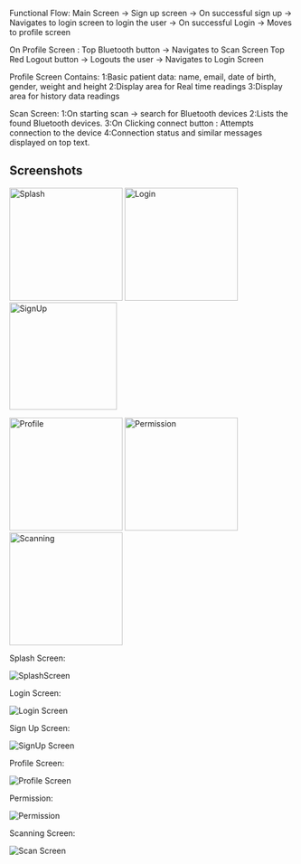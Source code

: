 Functional Flow:
Main Screen -> Sign up screen -> On successful sign up -> Navigates to login screen to login the user -> On successful Login -> Moves to profile screen 

On Profile Screen :
Top Bluetooth button -> Navigates to Scan Screen
Top Red Logout button -> Logouts the user -> Navigates to Login Screen

Profile Screen Contains:
1:Basic patient data: name, email, date of birth, gender, weight and height
2:Display area for Real time readings
3:Display area for history data readings

Scan Screen:
1:On starting scan -> search for Bluetooth devices
2:Lists the found Bluetooth devices.
3:On Clicking connect button : Attempts connection to the device
4:Connection status and similar messages displayed on top text.

## Screenshots

<p float="left">
  <img src="screenshots/01_SplashScreen.jpeg" alt="Splash" width="200" />
  <img src="screenshots/04_LoginScreen.jpeg" alt="Login" width="200" />
  <img src="screenshots/03_SignUpScreen.jpeg" alt="SignUp" width="190" />
</p>

<p float="left">
  <img src="screenshots/05_ProfileScreen.jpeg" alt="Profile" width="200" />
  <img src="screenshots/06_Permission.jpeg" alt="Permission" width="200" />
  <img src="screenshots/07_ScanningScreen.jpeg" alt="Scanning" width="200" />
</p>


Splash Screen:

![SplashScreen](screenshots/01_SplashScreen.jpeg)

Login Screen:

![Login Screen](screenshots/04_LoginScreen.jpeg)

Sign Up Screen:

![SignUp Screen](screenshots/03_SignUpScreen.jpeg)

Profile Screen:

![Profile Screen](screenshots/05_ProfileScreen.jpeg)

Permission:

![Permission](screenshots/06_Permission.jpeg)

Scanning Screen:

![Scan Screen](screenshots/07_ScanScreen.jpeg)
